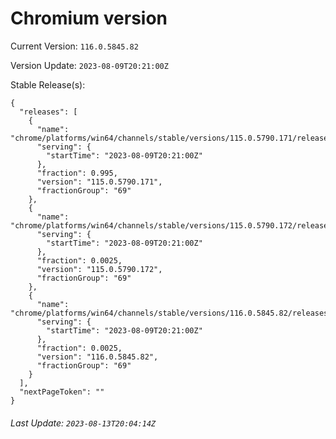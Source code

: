 # Chromium version

Current Version: `116.0.5845.82`

Version Update: `2023-08-09T20:21:00Z`

Stable Release(s):
```
{
  "releases": [
    {
      "name": "chrome/platforms/win64/channels/stable/versions/115.0.5790.171/releases/1691612460",
      "serving": {
        "startTime": "2023-08-09T20:21:00Z"
      },
      "fraction": 0.995,
      "version": "115.0.5790.171",
      "fractionGroup": "69"
    },
    {
      "name": "chrome/platforms/win64/channels/stable/versions/115.0.5790.172/releases/1691612460",
      "serving": {
        "startTime": "2023-08-09T20:21:00Z"
      },
      "fraction": 0.0025,
      "version": "115.0.5790.172",
      "fractionGroup": "69"
    },
    {
      "name": "chrome/platforms/win64/channels/stable/versions/116.0.5845.82/releases/1691612460",
      "serving": {
        "startTime": "2023-08-09T20:21:00Z"
      },
      "fraction": 0.0025,
      "version": "116.0.5845.82",
      "fractionGroup": "69"
    }
  ],
  "nextPageToken": ""
}
```

###### Last Update: `2023-08-13T20:04:14Z`
        